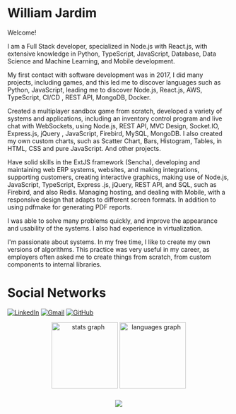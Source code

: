 # William Jardim
Welcome!

I am a Full Stack developer, specialized in Node.js with React.js, with extensive knowledge in Python, TypeScript, JavaScript, Database, Data Science and Machine Learning, and Mobile development. 

My first contact with software development was in 2017, I did many projects, including games, and this led me to discover languages ​​such as Python, JavaScript, leading me to discover Node.js, React.js, AWS, TypeScript, CI/CD , REST API, MongoDB, Docker.

Created a multiplayer sandbox game from scratch, developed a variety of systems and applications, including an inventory control program and live chat with WebSockets, using Node.js, REST API, MVC Design, Socket.IO, Express.js, jQuery , JavaScript, Firebird, MySQL, MongoDB. I also created my own custom charts, such as Scatter Chart, Bars, Histogram, Tables, in HTML, CSS and pure JavaScript. And other projects.

Have solid skills in the ExtJS framework (Sencha), developing and maintaining web ERP systems, websites, and making integrations, supporting customers, creating interactive graphics, making use of Node.js, JavaScript, TypeScript, Express .js, jQuery, REST API, and SQL, such as Firebird, and also Redis. Managing hosting, and dealing with Mobile, with a responsive design that adapts to different screen formats. In addition to using pdfmake for generating PDF reports. 

I was able to solve many problems quickly, and improve the appearance and usability of the systems. I also had experience in virtualization. 

I'm passionate about systems. In my free time, I like to create my own versions of algorithms. This practice was very useful in my career, as employers often asked me to create things from scratch, from custom components to internal libraries.

# Social Networks
[![LinkedIn](https://img.shields.io/badge/LinkedIn-%230077B5.svg?style=for-the-badge&logo=linkedin&logoColor=white)](https://www.linkedin.com/in/william-jardim-ba619b214/)
[![Gmail](https://img.shields.io/badge/Gmail-%23D14836.svg?style=for-the-badge&logo=gmail&logoColor=white)](mailto:williamalvesjardim@gmail.com)
[![GitHub](https://img.shields.io/badge/GitHub-%23121011.svg?style=for-the-badge&logo=github&logoColor=white)](https://github.com/WilliamJardim)

<div align="center">
  <img src="https://github-readme-stats.vercel.app/api?username=WilliamJardim&hide_title=false&hide_rank=false&show_icons=true&include_all_commits=true&count_private=true&disable_animations=false&theme=dracula&locale=en&hide_border=false&order=1" height="150" alt="stats graph"  />
  <img src="https://github-readme-stats.vercel.app/api/top-langs?username=WilliamJardim&locale=en&hide_title=false&layout=compact&card_width=320&langs_count=8&theme=jolly&hide_border=false&order=2" height="150" alt="languages graph"  />
</div>

###

<div align="center">
  <img src="https://profile-counter.glitch.me/WilliamJardim/count.svg?"  />
</div>

###
